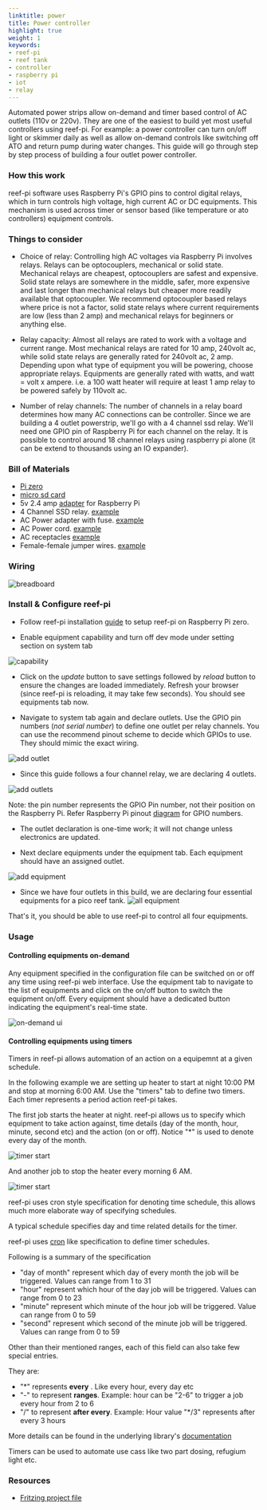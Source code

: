 ```yaml
---
linktitle: power
title: Power controller
highlight: true
weight: 1
keywords:
- reef-pi
- reef tank
- controller
- raspberry pi
- iot
- relay
---
```


Automated power strips allow on-demand and timer based control of AC outlets (110v or 220v). They are one of the easiest to build yet most useful controllers using reef-pi. For example: a power controller can turn on/off light or skimmer daily as well as allow on-demand controls like switching off ATO and return pump during water changes. This guide will go through step by step process of building a four outlet power controller.

### How this work

reef-pi software uses Raspberry Pi's GPIO pins to control digital relays, which in turn controls  high voltage, high current AC or DC equipments. This mechanism is used across timer or sensor based (like temperature or ato controllers) equipment controls. 

### Things to consider

- Choice of relay: Controlling high AC voltages via Raspberry Pi involves relays. Relays can be optocouplers, mechanical or solid state. Mechanical relays are cheapest, optocouplers are safest and expensive. Solid state relays are somewhere in the middle, safer, more expensive and last longer than mechanical relays but cheaper more readily available that optocoupler. We recommend optocoupler based relays where price is not a factor, solid state relays where current requirements are low (less than 2 amp) and mechanical relays for beginners or anything else. 

- Relay capacity: Almost all relays are rated to work with a voltage and current range. Most mechanical relays are rated for 10 amp, 240volt ac, while solid state relays are generally rated for 240volt ac, 2 amp. Depending upon what type of equipment you will be powering, choose appropriate relays. Equipments are generally rated with watts, and watt = volt x ampere. i.e. a 100 watt heater will require at least 1 amp relay to be powered safely by 110volt ac.

- Number of relay channels: The number of channels in a relay board determines how many AC connections can be controller. Since we are building a 4 outlet powerstrip, we'll go with a 4 channel ssd relay. We'll need one GPIO pin of Raspberry Pi for each channel on the relay. It is possible to control around 18 channel relays using raspberry pi alone (it can be extend to thousands using an IO expander).


### Bill of Materials

- [Pi zero](https://www.adafruit.com/product/3400)
- [micro sd card](https://www.adafruit.com/product/2693)
- 5v 2.4 amp [adapter](https://www.adafruit.com/product/1995) for Raspberry Pi
- 4 Channel SSD relay. [example](https://www.amazon.com/gp/product/B00ZZVQR5Q/)
- AC Power adapter with fuse. [example](https://www.amazon.com/gp/product/B00ME5YAPK)
- AC Power cord. [example](https://www.amazon.com/gp/product/B00005113L/)
- AC receptacles [example](https://www.amazon.com/gp/product/B002DQT5UK/)
- Female-female jumper wires. [example](https://www.amazon.com/gp/product/B00DJY4RS0)

### Wiring

![breadboard](/img/power/breadboard.png)


### Install & Configure reef-pi

- Follow reef-pi installation [guide](/general-guides/install) to setup reef-pi on Raspberry Pi zero.

- Enable equipment capability and turn off dev mode under setting section on system tab


![capability](/img/power/capability.png)

- Click on the *update* button to save settings followed by *reload* button to ensure the changes are loaded immediately. Refresh your browser (since reef-pi is reloading, it may take few seconds). You should see equipments tab now.

- Navigate to system tab again and declare outlets. Use the GPIO pin numbers (*not serial number*) to define one outlet per relay channels. You can use the recommend pinout scheme to decide which GPIOs to use. They should mimic the exact wiring.


![add outlet](/img/power/outlet_add.png)

- Since this guide follows a four channel relay, we are declaring 4 outlets.

![add outlets](/img/power/outlet_all.png)


Note: the pin number represents the GPIO Pin number, not their position on the Raspberry Pi. Refer Raspberry Pi pinout [diagram](http://www.jameco.com/Jameco/workshop/circuitnotes/raspberry_pi_circuit_note_fig2.jpg) for GPIO numbers.

- The outlet declaration is one-time work; it will not change unless electronics are updated.

- Next declare equipments under the equipment tab. Each equipment should have an assigned outlet. 

![add equipment](/img/power/add_equipment.png)

- Since we have four outlets in this build, we are declaring four essential equipments for a pico reef tank.
![all equipment](/img/power/all_equipment.png)

That's it, you should be able to use reef-pi to control all four equipments.

### Usage

#### Controlling equipments on-demand

Any equipment specified in the configuration file can be switched on or off any time using reef-pi web interface. Use the equipment tab to navigate to the list of equipments and click on the on/off button to switch the equipment on/off. Every equipment should have a dedicated button indicating the equipment's real-time state.

![on-demand ui](/img/power/on-demand.png)

#### Controlling equipments using timers

Timers in reef-pi allows automation of an action on a equipemnt at a given schedule.

In the following example we are setting up heater to start at night 10:00 PM and stop at morning 6:00 AM. Use the "timers" tab to define two timers. Each timer represents a period action reef-pi takes. 

The first job starts the heater at night. reef-pi allows us to specify which equipment to take action against, time details (day of the month, hour, minute, second etc) and the action (on or off). Notice "\*" is used to denote every day of the month.

![timer start](/img/power/timer_start.png)

And another job to stop the heater every morning 6 AM.

![timer start](/img/power/timer_stop.png)

reef-pi uses cron style specification for denoting time schedule, this allows much more elaborate way of specifying schedules. 

A typical schedule specifies day and time related details for the timer.

reef-pi uses [cron](https://en.wikipedia.org/wiki/Cron) like specification to define timer schedules.

Following is a summary of the specification

- "day of month" represent which day of every month the job will be triggered. Values can range from 1 to 31
- "hour" represent which hour of the day job will be triggered. Values can range from 0 to 23
- "minute" represent which minute of the hour job will be triggered. Value can range from 0 to 59
- "second" represent which second of the minute job will be triggered. Values can range from 0 to 59


Other than their mentioned ranges, each of this field can also take few special entries.

They are:

- "\*" represents **every** . Like every hour, every day etc
- "-" to represent **ranges**. Example: hour can be "2-6" to trigger a job every hour from 2 to 6
- "/" to represent **after every**. Example: Hour value "\*/3" represents after every 3 hours

More details can be found in  the underlying library's [documentation](https://godoc.org/github.com/robfig/cron#hdr-CRON_Expression_Format)

Timers can be used to automate use cass like two part dosing, refugium light etc.

### Resources

- [Fritzing project file](https://github.com/reef-pi/DesignFiles/raw/master/PowerStrip.fzz)

